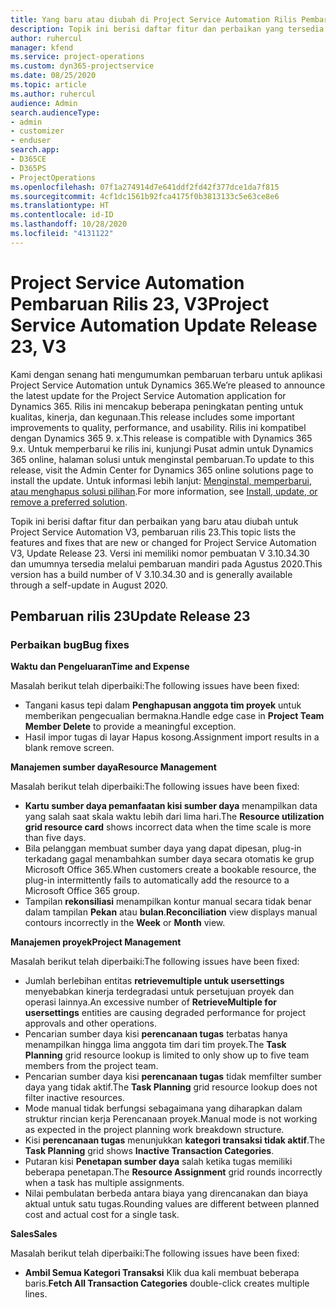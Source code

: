 ```yaml
---
title: Yang baru atau diubah di Project Service Automation Rilis Pembaruan 23, V3
description: Topik ini berisi daftar fitur dan perbaikan yang tersedia di Project Service Automation V3, pembaruan rilis 23, V3.
author: ruhercul
manager: kfend
ms.service: project-operations
ms.custom: dyn365-projectservice
ms.date: 08/25/2020
ms.topic: article
ms.author: ruhercul
audience: Admin
search.audienceType:
- admin
- customizer
- enduser
search.app:
- D365CE
- D365PS
- ProjectOperations
ms.openlocfilehash: 07f1a274914d7e641ddf2fd42f377dce1da7f815
ms.sourcegitcommit: 4cf1dc1561b92fca4175f0b3813133c5e63ce8e6
ms.translationtype: HT
ms.contentlocale: id-ID
ms.lasthandoff: 10/28/2020
ms.locfileid: "4131122"
---
```

# <a name="project-service-automation-update-release-23-v3"></a><span data-ttu-id="9c837-103">Project Service Automation Pembaruan Rilis 23, V3</span><span class="sxs-lookup"><span data-stu-id="9c837-103">Project Service Automation Update Release 23, V3</span></span>

<span data-ttu-id="9c837-104">Kami dengan senang hati mengumumkan pembaruan terbaru untuk aplikasi Project Service Automation untuk Dynamics 365.</span><span class="sxs-lookup"><span data-stu-id="9c837-104">We’re pleased to announce the latest update for the Project Service Automation application for Dynamics 365.</span></span> <span data-ttu-id="9c837-105">Rilis ini mencakup beberapa peningkatan penting untuk kualitas, kinerja, dan kegunaan.</span><span class="sxs-lookup"><span data-stu-id="9c837-105">This release includes some important improvements to quality, performance, and usability.</span></span> <span data-ttu-id="9c837-106">Rilis ini kompatibel dengan Dynamics 365 9. x.</span><span class="sxs-lookup"><span data-stu-id="9c837-106">This release is compatible with Dynamics 365 9.x.</span></span> <span data-ttu-id="9c837-107">Untuk memperbarui ke rilis ini, kunjungi Pusat admin untuk Dynamics 365 online, halaman solusi untuk menginstal pembaruan.</span><span class="sxs-lookup"><span data-stu-id="9c837-107">To update to this release, visit the Admin Center for Dynamics 365 online solutions page to install the update.</span></span> <span data-ttu-id="9c837-108">Untuk informasi lebih lanjut: [Menginstal, memperbarui, atau menghapus solusi pilihan](https://docs.microsoft.com/power-platform/admin/install-remove-preferred-solution).</span><span class="sxs-lookup"><span data-stu-id="9c837-108">For more information, see [Install, update, or remove a preferred solution](https://docs.microsoft.com/power-platform/admin/install-remove-preferred-solution).</span></span>

<span data-ttu-id="9c837-109">Topik ini berisi daftar fitur dan perbaikan yang baru atau diubah untuk Project Service Automation V3, pembaruan rilis 23.</span><span class="sxs-lookup"><span data-stu-id="9c837-109">This topic lists the features and fixes that are new or changed for Project Service Automation V3, Update Release 23.</span></span> <span data-ttu-id="9c837-110">Versi ini memiliki nomor pembuatan V 3.10.34.30 dan umumnya tersedia melalui pembaruan mandiri pada Agustus 2020.</span><span class="sxs-lookup"><span data-stu-id="9c837-110">This version has a build number of V 3.10.34.30 and is generally available through a self-update in August 2020.</span></span>

## <a name="update-release-23"></a><span data-ttu-id="9c837-111">Pembaruan rilis 23</span><span class="sxs-lookup"><span data-stu-id="9c837-111">Update Release 23</span></span>

### <a name="bug-fixes"></a><span data-ttu-id="9c837-112">Perbaikan bug</span><span class="sxs-lookup"><span data-stu-id="9c837-112">Bug fixes</span></span>

<span data-ttu-id="9c837-113">**Waktu dan Pengeluaran**</span><span class="sxs-lookup"><span data-stu-id="9c837-113">**Time and Expense**</span></span>

<span data-ttu-id="9c837-114">Masalah berikut telah diperbaiki:</span><span class="sxs-lookup"><span data-stu-id="9c837-114">The following issues have been fixed:</span></span>
- <span data-ttu-id="9c837-115">Tangani kasus tepi dalam **Penghapusan anggota tim proyek** untuk memberikan pengecualian bermakna.</span><span class="sxs-lookup"><span data-stu-id="9c837-115">Handle edge case in **Project Team Member Delete** to provide a meaningful exception.</span></span>
- <span data-ttu-id="9c837-116">Hasil impor tugas di layar Hapus kosong.</span><span class="sxs-lookup"><span data-stu-id="9c837-116">Assignment import results in a blank remove screen.</span></span>

<span data-ttu-id="9c837-117">**Manajemen sumber daya**</span><span class="sxs-lookup"><span data-stu-id="9c837-117">**Resource Management**</span></span>

<span data-ttu-id="9c837-118">Masalah berikut telah diperbaiki:</span><span class="sxs-lookup"><span data-stu-id="9c837-118">The following issues have been fixed:</span></span>

- <span data-ttu-id="9c837-119">**Kartu sumber daya pemanfaatan kisi sumber daya** menampilkan data yang salah saat skala waktu lebih dari lima hari.</span><span class="sxs-lookup"><span data-stu-id="9c837-119">The **Resource utilization grid resource card** shows incorrect data when the time scale is more than five days.</span></span>
- <span data-ttu-id="9c837-120">Bila pelanggan membuat sumber daya yang dapat dipesan, plug-in terkadang gagal menambahkan sumber daya secara otomatis ke grup Microsoft Office 365.</span><span class="sxs-lookup"><span data-stu-id="9c837-120">When customers create a bookable resource, the plug-in intermittently fails to automatically add the resource to a Microsoft Office 365 group.</span></span>
- <span data-ttu-id="9c837-121">Tampilan **rekonsiliasi** menampilkan kontur manual secara tidak benar dalam tampilan **Pekan** atau **bulan**.</span><span class="sxs-lookup"><span data-stu-id="9c837-121">**Reconciliation** view displays manual contours incorrectly in the **Week** or **Month** view.</span></span>

<span data-ttu-id="9c837-122">**Manajemen proyek**</span><span class="sxs-lookup"><span data-stu-id="9c837-122">**Project Management**</span></span>

<span data-ttu-id="9c837-123">Masalah berikut telah diperbaiki:</span><span class="sxs-lookup"><span data-stu-id="9c837-123">The following issues have been fixed:</span></span>

- <span data-ttu-id="9c837-124">Jumlah berlebihan entitas **retrievemultiple untuk usersettings** menyebabkan kinerja terdegradasi untuk persetujuan proyek dan operasi lainnya.</span><span class="sxs-lookup"><span data-stu-id="9c837-124">An excessive number of **RetrieveMultiple for usersettings** entities are causing degraded performance for project approvals and other operations.</span></span>
- <span data-ttu-id="9c837-125">Pencarian sumber daya kisi **perencanaan tugas** terbatas hanya menampilkan hingga lima anggota tim dari tim proyek.</span><span class="sxs-lookup"><span data-stu-id="9c837-125">The **Task Planning** grid resource lookup is limited to only show up to five team members from the project team.</span></span> 
- <span data-ttu-id="9c837-126">Pencarian sumber daya kisi **perencanaan tugas** tidak memfilter sumber daya yang tidak aktif.</span><span class="sxs-lookup"><span data-stu-id="9c837-126">The **Task Planning** grid resource lookup does not filter inactive resources.</span></span>
- <span data-ttu-id="9c837-127">Mode manual tidak berfungsi sebagaimana yang diharapkan dalam struktur rincian kerja Perencanaan proyek.</span><span class="sxs-lookup"><span data-stu-id="9c837-127">Manual mode is not working as expected in the project planning work breakdown structure.</span></span>
- <span data-ttu-id="9c837-128">Kisi **perencanaan tugas** menunjukkan **kategori transaksi tidak aktif**.</span><span class="sxs-lookup"><span data-stu-id="9c837-128">The **Task Planning** grid shows **Inactive Transaction Categories**.</span></span>
- <span data-ttu-id="9c837-129">Putaran kisi **Penetapan sumber daya** salah ketika tugas memiliki beberapa penetapan.</span><span class="sxs-lookup"><span data-stu-id="9c837-129">The **Resource Assignment** grid rounds incorrectly when a task has multiple assignments.</span></span>
- <span data-ttu-id="9c837-130">Nilai pembulatan berbeda antara biaya yang direncanakan dan biaya aktual untuk satu tugas.</span><span class="sxs-lookup"><span data-stu-id="9c837-130">Rounding values are different between planned cost and actual cost for a single task.</span></span>

<span data-ttu-id="9c837-131">**Sales**</span><span class="sxs-lookup"><span data-stu-id="9c837-131">**Sales**</span></span>

<span data-ttu-id="9c837-132">Masalah berikut telah diperbaiki:</span><span class="sxs-lookup"><span data-stu-id="9c837-132">The following issues have been fixed:</span></span>

- <span data-ttu-id="9c837-133">**Ambil Semua Kategori Transaksi** Klik dua kali membuat beberapa baris.</span><span class="sxs-lookup"><span data-stu-id="9c837-133">**Fetch All Transaction Categories** double-click creates multiple lines.</span></span>
